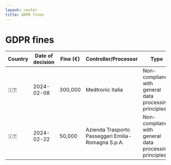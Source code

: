 ```yaml
---
layout: center
title: GDPR fines
---
```

<h1>GDPR fines</h1>

<Transform scale="0.8">

| Country | Date of decision | Fine (€) | Controller/Processor | Type | Source |
| --- | --- | --- | --- | --- | --- |
| 🇮🇹 | 2024-02-08 | 300,000 | Medtronic Italia | Non-compliance with general data processing principles | [link](https://www.gpdp.it/web/guest/home/docweb/-/docweb-display/docweb/9991101) [link](https://www.gpdp.it/web/guest/home/docweb/-/docweb-display/docweb/9991183) |
| 🇮🇹 | 2024-02-22 | 50,000 | Azienda Trasporto Passeggeri Emilia-Romagna S.p.A. | Non-compliance with general data processing principles | [link](https://www.gpdp.it/web/guest/home/docweb/-/docweb-display/docweb/9995808) [link](https://www.gpdp.it/web/guest/home/docweb/-/docweb-display/docweb/9997208) |

</Transform>

<!--
- [GDPR Enforcement Tracker Report](https://cms.law/en/deu/publication/gdpr-enforcement-tracker-report)
- [GDPR  Enforcement Tracker ](https://www.enforcementtracker.com/)
- [What are the GDPR Fines?](https://gdpr.eu/fines/)
-->
